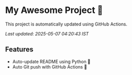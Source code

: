 # My Awesome Project 🚀

This project is automatically updated using GitHub Actions.

_Last updated: 2025-05-07 04:20:43 IST_

## Features
- Auto-update README using Python 🐍
- Auto Git push with GitHub Actions 🤖

